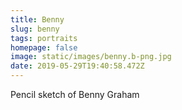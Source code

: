 ```yaml
---
title: Benny
slug: benny
tags: portraits
homepage: false
image: static/images/benny.b-png.jpg
date: 2019-05-29T19:40:58.472Z
---
```

Pencil sketch of Benny Graham
